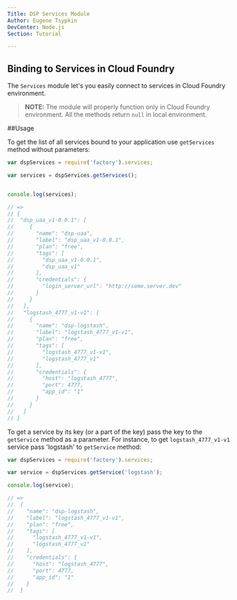 ```yaml
---
Title: DSP Services Module
Author: Eugene Tsypkin
DevCenter: Node.js
Section: Tutorial

---
```


## Binding to Services in Cloud Foundry

The `Services` module let's you easily connect to services in Cloud Foundry environment.

>**NOTE:** The module will properly function only in Cloud Foundry environment. All the methods return `null` in local environment. 

##Usage

To get the list of all services bound to your application use `getServices` method without parameters:

```js
var dspServices = require('factory').services;

var services = dspServices.getServices();


console.log(services);

// =>
// {
//  "dsp_uaa_v1-0.0.1": [
//     {
//       "name": "dsp-uaa",
//       "label": "dsp_uaa_v1-0.0.1",
//       "plan": "free",
//       "tags": [
//         "dsp_uaa_v1-0.0.1",
//         "dsp_uaa_v1"
//       ],
//       "credentials": {
//         "login_server_url": "http://some.server.dev"
//       }
//     }
//   ],
//   "logstash_4777_v1-v1": [
//     {
//       "name": "dsp-logstash",
//       "label": "logstash_4777_v1-v1",
//       "plan": "free",
//       "tags": [
//         "logstash_4777_v1-v1",
//         "logstash_4777_v1"
//       ],
//       "credentials": {
//         "host": "logstash_4777",
//         "port": 4777,
//         "app_id": "1"
//       }
//     }
//   ]
// }

```

To get a service by its key (or  a part of the key) pass the key to the `getService` method as a parameter. For instance, to get `logstash_4777_v1-v1` service pass 'logstash' to `getService` method:

```js
var dspServices = require('factory').services;

var service = dspServices.getService('logstash');

console.log(service);

// =>
//  {
//    "name": "dsp-logstash",
//    "label": "logstash_4777_v1-v1",
//    "plan": "free",
//    "tags": [
//      "logstash_4777_v1-v1",
//      "logstash_4777_v1"
//    ],
//    "credentials": {
//      "host": "logstash_4777",
//      "port": 4777,
//      "app_id": "1"
//    }
//  }
```
